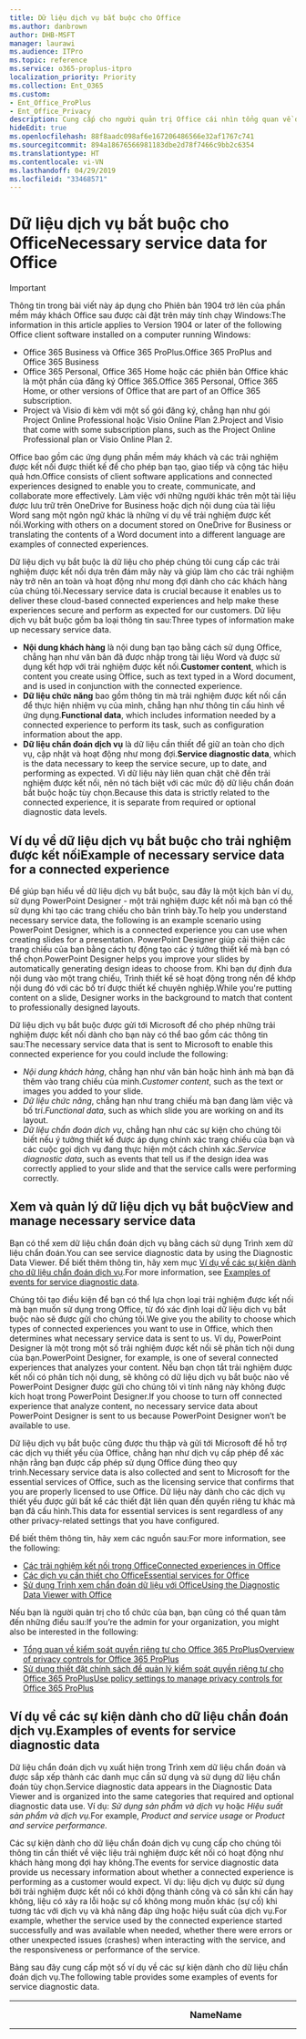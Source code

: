 ```yaml
---
title: Dữ liệu dịch vụ bắt buộc cho Office
ms.author: danbrown
author: DHB-MSFT
manager: laurawi
ms.audience: ITPro
ms.topic: reference
ms.service: o365-proplus-itpro
localization_priority: Priority
ms.collection: Ent_O365
ms.custom:
- Ent_Office_ProPlus
- Ent_Office_Privacy
description: Cung cấp cho người quản trị Office cái nhìn tổng quan về dữ liệu dịch vụ bắt buộc được thu thập về các trải nghiệm được kết nối trong Office.
hideEdit: true
ms.openlocfilehash: 88f8aadc098af6e167206486566e32af1767c741
ms.sourcegitcommit: 894a18676566981183dbe2d78f7466c9bb2c6354
ms.translationtype: HT
ms.contentlocale: vi-VN
ms.lasthandoff: 04/29/2019
ms.locfileid: "33468571"
---
```

# <a name="required-service-data-for-office"></a><span data-ttu-id="157ae-103">Dữ liệu dịch vụ bắt buộc cho Office</span><span class="sxs-lookup"><span data-stu-id="157ae-103">Necessary service data for Office</span></span> 

> [!IMPORTANT]
> <span data-ttu-id="157ae-104">Thông tin trong bài viết này áp dụng cho Phiên bản 1904 trở lên của phần mềm máy khách Office sau được cài đặt trên máy tính chạy Windows:</span><span class="sxs-lookup"><span data-stu-id="157ae-104">The information in this article applies to Version 1904 or later of the following Office client software installed on a computer running Windows:</span></span>
> - <span data-ttu-id="157ae-105">Office 365 Business và Office 365 ProPlus.</span><span class="sxs-lookup"><span data-stu-id="157ae-105">Office 365 ProPlus and Office 365 Business</span></span>
> - <span data-ttu-id="157ae-106">Office 365 Personal, Office 365 Home hoặc các phiên bản Office khác là một phần của đăng ký Office 365.</span><span class="sxs-lookup"><span data-stu-id="157ae-106">Office 365 Personal, Office 365 Home, or other versions of Office that are part of an Office 365 subscription.</span></span>
> - <span data-ttu-id="157ae-107">Project và Visio đi kèm với một số gói đăng ký, chẳng hạn như gói Project Online Professional hoặc Visio Online Plan 2.</span><span class="sxs-lookup"><span data-stu-id="157ae-107">Project and Visio that come with some subscription plans, such as the Project Online Professional plan or Visio Online Plan 2.</span></span>

<span data-ttu-id="157ae-108">Office bao gồm các ứng dụng phần mềm máy khách và các trải nghiệm được kết nối được thiết kế để cho phép bạn tạo, giao tiếp và cộng tác hiệu quả hơn.</span><span class="sxs-lookup"><span data-stu-id="157ae-108">Office consists of client software applications and connected experiences designed to enable you to create, communicate, and collaborate more effectively.</span></span> <span data-ttu-id="157ae-109">Làm việc với những người khác trên một tài liệu được lưu trữ trên OneDrive for Business hoặc dịch nội dung của tài liệu Word sang một ngôn ngữ khác là những ví dụ về trải nghiệm được kết nối.</span><span class="sxs-lookup"><span data-stu-id="157ae-109">Working with others on a document stored on OneDrive for Business or translating the contents of a Word document into a different language are examples of connected experiences.</span></span>

<span data-ttu-id="157ae-110">Dữ liệu dịch vụ bắt buộc là dữ liệu cho phép chúng tôi cung cấp các trải nghiệm được kết nối dựa trên đám mây này và giúp làm cho các trải nghiệm này trở nên an toàn và hoạt động như mong đợi dành cho các khách hàng của chúng tôi.</span><span class="sxs-lookup"><span data-stu-id="157ae-110">Necessary service data is crucial because it enables us to deliver these cloud-based connected experiences and help make these experiences secure and perform as expected for our customers.</span></span> <span data-ttu-id="157ae-111">Dữ liệu dịch vụ bắt buộc gồm ba loại thông tin sau:</span><span class="sxs-lookup"><span data-stu-id="157ae-111">Three types of information make up necessary service data.</span></span>

- <span data-ttu-id="157ae-112">**Nội dung khách hàng** là nội dung bạn tạo bằng cách sử dụng Office, chẳng hạn như văn bản đã được nhập trong tài liệu Word và được sử dụng kết hợp với trải nghiệm được kết nối.</span><span class="sxs-lookup"><span data-stu-id="157ae-112">**Customer content**, which is content you create using Office, such as text typed in a Word document, and is used in conjunction with the connected experience.</span></span>
- <span data-ttu-id="157ae-113">**Dữ liệu chức năng** bao gồm thông tin mà trải nghiệm được kết nối cần để thực hiện nhiệm vụ của mình, chẳng hạn như thông tin cấu hình về ứng dụng.</span><span class="sxs-lookup"><span data-stu-id="157ae-113">**Functional data**, which includes information needed by a connected experience to perform its task, such as configuration information about the app.</span></span>
- <span data-ttu-id="157ae-114">**Dữ liệu chẩn đoán dịch vụ** là dữ liệu cần thiết để giữ an toàn cho dịch vụ, cập nhật và hoạt động như mong đợi.</span><span class="sxs-lookup"><span data-stu-id="157ae-114">**Service diagnostic data**, which is the data necessary to keep the service secure, up to date, and performing as expected.</span></span> <span data-ttu-id="157ae-115">Vì dữ liệu này liên quan chặt chẽ đến trải nghiệm được kết nối, nên nó tách biệt với các mức độ dữ liệu chẩn đoán bắt buộc hoặc tùy chọn.</span><span class="sxs-lookup"><span data-stu-id="157ae-115">Because this data is strictly related to the connected experience, it is separate from required or optional diagnostic data levels.</span></span>

## <a name="example-of-required-service-data-for-a-connected-experience"></a><span data-ttu-id="157ae-116">Ví dụ về dữ liệu dịch vụ bắt buộc cho trải nghiệm được kết nối</span><span class="sxs-lookup"><span data-stu-id="157ae-116">Example of necessary service data for a connected experience</span></span>

<span data-ttu-id="157ae-117">Để giúp bạn hiểu về dữ liệu dịch vụ bắt buộc, sau đây là một kịch bản ví dụ, sử dụng PowerPoint Designer - một trải nghiệm được kết nối mà bạn có thể sử dụng khi tạo các trang chiếu cho bản trình bày.</span><span class="sxs-lookup"><span data-stu-id="157ae-117">To help you understand necessary service data, the following is an example scenario using PowerPoint Designer, which is a connected experience you can use when creating slides for a presentation.</span></span> <span data-ttu-id="157ae-118">PowerPoint Designer giúp cải thiện các trang chiếu của bạn bằng cách tự động tạo các ý tưởng thiết kế mà bạn có thể chọn.</span><span class="sxs-lookup"><span data-stu-id="157ae-118">PowerPoint Designer helps you improve your slides by automatically generating design ideas to choose from.</span></span> <span data-ttu-id="157ae-119">Khi bạn dự định đưa nội dung vào một trang chiếu, Trình thiết kế sẽ hoạt động trong nền để khớp nội dung đó với các bố trí được thiết kế chuyên nghiệp.</span><span class="sxs-lookup"><span data-stu-id="157ae-119">While you're putting content on a slide, Designer works in the background to match that content to professionally designed layouts.</span></span>

<span data-ttu-id="157ae-120">Dữ liệu dịch vụ bắt buộc được gửi tới Microsoft để cho phép những trải nghiệm được kết nối dành cho bạn này có thể bao gồm các thông tin sau:</span><span class="sxs-lookup"><span data-stu-id="157ae-120">The necessary service data that is sent to Microsoft to enable this connected experience for you could include the following:</span></span>

- <span data-ttu-id="157ae-121">*Nội dung khách hàng*, chẳng hạn như văn bản hoặc hình ảnh mà bạn đã thêm vào trang chiếu của mình.</span><span class="sxs-lookup"><span data-stu-id="157ae-121">*Customer content*, such as the text or images you added to your slide.</span></span>
- <span data-ttu-id="157ae-122">*Dữ liệu chức năng*, chẳng hạn như trang chiếu mà bạn đang làm việc và bố trí.</span><span class="sxs-lookup"><span data-stu-id="157ae-122">*Functional data*, such as which slide you are working on and its layout.</span></span>
- <span data-ttu-id="157ae-123">*Dữ liệu chẩn đoán dịch vụ*, chẳng hạn như các sự kiện cho chúng tôi biết nếu ý tưởng thiết kế được áp dụng chính xác trang chiếu của bạn và các cuộc gọi dịch vụ đang thực hiện một cách chính xác.</span><span class="sxs-lookup"><span data-stu-id="157ae-123">*Service diagnostic data*, such as events that tell us if the design idea was correctly applied to your slide and that the service calls were performing correctly.</span></span>

## <a name="view-and-manage-required-service-data"></a><span data-ttu-id="157ae-124">Xem và quản lý dữ liệu dịch vụ bắt buộc</span><span class="sxs-lookup"><span data-stu-id="157ae-124">View and manage necessary service data</span></span>

<span data-ttu-id="157ae-125">Bạn có thể xem dữ liệu chẩn đoán dịch vụ bằng cách sử dụng Trình xem dữ liệu chẩn đoán.</span><span class="sxs-lookup"><span data-stu-id="157ae-125">You can see service diagnostic data by using the Diagnostic Data Viewer.</span></span> <span data-ttu-id="157ae-126">Để biết thêm thông tin, hãy xem mục [Ví dụ về các sự kiện dành cho dữ liệu chẩn đoán dịch vụ](#examples-of-events-for-service-diagnostic-data).</span><span class="sxs-lookup"><span data-stu-id="157ae-126">For more information, see [Examples of events for service diagnostic data](#examples-of-events-for-service-diagnostic-data).</span></span>

<span data-ttu-id="157ae-127">Chúng tôi tạo điều kiện để bạn có thể lựa chọn loại trải nghiệm được kết nối mà bạn muốn sử dụng trong Office, từ đó xác định loại dữ liệu dịch vụ bắt buộc nào sẽ được gửi cho chúng tôi.</span><span class="sxs-lookup"><span data-stu-id="157ae-127">We give you the ability to choose which types of connected experiences you want to use in Office, which then determines what necessary service data is sent to us.</span></span> <span data-ttu-id="157ae-128">Ví dụ, PowerPoint Designer là một trong một số trải nghiệm được kết nối sẽ phân tích nội dung của bạn.</span><span class="sxs-lookup"><span data-stu-id="157ae-128">PowerPoint Designer, for example, is one of several connected experiences that analyzes your content.</span></span> <span data-ttu-id="157ae-129">Nếu bạn chọn tắt trải nghiệm được kết nối có phân tích nội dung, sẽ không có dữ liệu dịch vụ bắt buộc nào về PowerPoint Designer được gửi cho chúng tôi vì tính năng này không được kích hoạt trong PowerPoint Designer.</span><span class="sxs-lookup"><span data-stu-id="157ae-129">If you choose to turn off connected experience that analyze content, no necessary service data about PowerPoint Designer is sent to us because PowerPoint Designer won’t be available to use.</span></span>

<span data-ttu-id="157ae-130">Dữ liệu dịch vụ bắt buộc cũng được thu thập và gửi tới Microsoft để hỗ trợ các dịch vụ thiết yếu của Office, chẳng hạn như dịch vụ cấp phép để xác nhận rằng bạn được cấp phép sử dụng Office đúng theo quy trình.</span><span class="sxs-lookup"><span data-stu-id="157ae-130">Necessary service data is also collected and sent to Microsoft for the essential services of Office, such as the licensing service that confirms that you are properly licensed to use Office.</span></span> <span data-ttu-id="157ae-131">Dữ liệu này dành cho các dịch vụ thiết yếu được gửi bất kể các thiết đặt liên quan đến quyền riêng tư khác mà bạn đã cấu hình.</span><span class="sxs-lookup"><span data-stu-id="157ae-131">This data for essential services is sent regardless of any other privacy-related settings that you have configured.</span></span>

<span data-ttu-id="157ae-132">Để biết thêm thông tin, hãy xem các nguồn sau:</span><span class="sxs-lookup"><span data-stu-id="157ae-132">For more information, see the following:</span></span>

- [<span data-ttu-id="157ae-133">Các trải nghiệm kết nối trong Office</span><span class="sxs-lookup"><span data-stu-id="157ae-133">Connected experiences in Office</span></span>](connected-experiences.md)
- [<span data-ttu-id="157ae-134">Các dịch vụ cần thiết cho Office</span><span class="sxs-lookup"><span data-stu-id="157ae-134">Essential services for Office</span></span>](essential-services.md)
- [<span data-ttu-id="157ae-135">Sử dụng Trình xem chẩn đoán dữ liệu với Office</span><span class="sxs-lookup"><span data-stu-id="157ae-135">Using the Diagnostic Data Viewer with Office</span></span>](https://support.office.com/article/cf761ce9-d805-4c60-a339-4e07f3182855)

<span data-ttu-id="157ae-136">Nếu bạn là người quản trị cho tổ chức của bạn, bạn cũng có thể quan tâm đến những điều sau:</span><span class="sxs-lookup"><span data-stu-id="157ae-136">If you’re the admin for your organization, you might also be interested in the following:</span></span>

- [<span data-ttu-id="157ae-137">Tổng quan về kiểm soát quyền riêng tư cho Office 365 ProPlus</span><span class="sxs-lookup"><span data-stu-id="157ae-137">Overview of privacy controls for Office 365 ProPlus</span></span>](overview-privacy-controls.md)
- [<span data-ttu-id="157ae-138">Sử dụng thiết đặt chính sách để quản lý kiểm soát quyền riêng tư cho Office 365 ProPlus</span><span class="sxs-lookup"><span data-stu-id="157ae-138">Use policy settings to manage privacy controls for Office 365 ProPlus</span></span>](manage-privacy-controls.md)

## <a name="examples-of-events-for-service-diagnostic-data"></a><span data-ttu-id="157ae-139">Ví dụ về các sự kiện dành cho dữ liệu chẩn đoán dịch vụ.</span><span class="sxs-lookup"><span data-stu-id="157ae-139">Examples of events for service diagnostic data</span></span>

<span data-ttu-id="157ae-140">Dữ liệu chẩn đoán dịch vụ xuất hiện trong Trình xem dữ liệu chẩn đoán và được sắp xếp thành các danh mục cần sử dụng và sử dụng dữ liệu chẩn đoán tùy chọn.</span><span class="sxs-lookup"><span data-stu-id="157ae-140">Service diagnostic data appears in the Diagnostic Data Viewer and is organized into the same categories that required and optional diagnostic data use.</span></span> <span data-ttu-id="157ae-141">Ví dụ: *Sử dụng sản phẩm và dịch vụ* hoặc *Hiệu suất sản phẩm và dịch vụ.*</span><span class="sxs-lookup"><span data-stu-id="157ae-141">For example, *Product and service usage* or *Product and service performance.*</span></span>

<span data-ttu-id="157ae-142">Các sự kiện dành cho dữ liệu chẩn đoán dịch vụ cung cấp cho chúng tôi thông tin cần thiết về việc liệu trải nghiệm được kết nối có hoạt động như khách hàng mong đợi hay không.</span><span class="sxs-lookup"><span data-stu-id="157ae-142">The events for service diagnostic data provide us necessary information about whether a connected experience is performing as a customer would expect.</span></span> <span data-ttu-id="157ae-143">Ví dụ: liệu dịch vụ được sử dụng bởi trải nghiệm được kết nối có khởi động thành công và có sẵn khi cần hay không, liệu có xảy ra lỗi hoặc sự cố không mong muốn khác (sự cố) khi tương tác với dịch vụ và khả năng đáp ứng hoặc hiệu suất của dịch vụ.</span><span class="sxs-lookup"><span data-stu-id="157ae-143">For example, whether the service used by the connected experience started successfully and was available when needed, whether there were errors or other unexpected issues (crashes) when interacting with the service, and the responsiveness or performance of the service.</span></span>

<span data-ttu-id="157ae-144">Bảng sau đây cung cấp một số ví dụ về các sự kiện dành cho dữ liệu chẩn đoán dịch vụ.</span><span class="sxs-lookup"><span data-stu-id="157ae-144">The following table provides some examples of events for service diagnostic data.</span></span>

| <span data-ttu-id="157ae-145">**Name**</span><span class="sxs-lookup"><span data-stu-id="157ae-145">**Name**</span></span>      | <span data-ttu-id="157ae-146">**Mô tả**</span><span class="sxs-lookup"><span data-stu-id="157ae-146">**Description**</span></span>    |
| ---------- | --------------------- |
| <span data-ttu-id="157ae-147">Office.Excel.Coauth.SaveXrr</span><span class="sxs-lookup"><span data-stu-id="157ae-147">Office.Excel.Coauth.SaveXrr</span></span>     | <span data-ttu-id="157ae-148">Một sự kiện được kích hoạt trong Excel khi sử dụng dịch vụ cộng tác sẽ báo cáo chi tiết về các bản hiệu đính riêng lẻ được ghi vào nhật ký hiệu đính.</span><span class="sxs-lookup"><span data-stu-id="157ae-148">An event triggered in Excel when using the collaboration service that reports details on individual revisions that are written to the revision log.</span></span> <span data-ttu-id="157ae-149">Điều này cung cấp khả năng giám sát độ trễ và chỉ ra các lỗi trong Excel có liên quan đến sự cộng tác</span><span class="sxs-lookup"><span data-stu-id="157ae-149">This provides latency monitoring and indicates errors in Excel that are related to the collaboration</span></span>  |
| <span data-ttu-id="157ae-150">Office.Excel.Coauth.CloseWorkbook</span><span class="sxs-lookup"><span data-stu-id="157ae-150">Office.Excel.Coauth.CloseWorkbook</span></span>  | <span data-ttu-id="157ae-151">Một sự kiện được kích hoạt trong Excel khi sử dụng dịch vụ cộng tác sẽ báo cáo khi sổ làm việc đã được đóng.</span><span class="sxs-lookup"><span data-stu-id="157ae-151">An event triggered in Excel when using the collaboration service that reports when a workbook is closed.</span></span> <span data-ttu-id="157ae-152">Điều này là cần thiết trong việc xác định các lỗi khi tải lại và tự động làm mới.</span><span class="sxs-lookup"><span data-stu-id="157ae-152">This is needed in determining any errors with reload and auto-refresh.</span></span> <span data-ttu-id="157ae-153">Sự kiện này cung cấp sự đo lường mức độ thành công cho các hoạt động dịch vụ cộng tác.</span><span class="sxs-lookup"><span data-stu-id="157ae-153">It provides success measurement for collaboration service activities.</span></span>   |
| <span data-ttu-id="157ae-154">Office.Security.OCX.NonTrustedEncounter</span><span class="sxs-lookup"><span data-stu-id="157ae-154">Office.Security.OCX.NonTrustedEncounter</span></span>    | <span data-ttu-id="157ae-155">Một sự kiện được kích hoạt trong các ứng dụng Office (bao gồm Word, Excel, Outlook, PowerPoint và Visio) khi người dùng mở một tài liệu không đáng tin cậy bằng điều khiển ActiveX.</span><span class="sxs-lookup"><span data-stu-id="157ae-155">An event triggered in Office applications (including Word, Excel, Outlook, PowerPoint, and Visio) when a user opens an untrusted document with an ActiveX control.</span></span> <span data-ttu-id="157ae-156">Sự kiện này được sử dụng để đánh giá rộng rãi việc sử dụng các điều khiển ActiveX được nhúng trong tài liệu Office và để giảm thiểu bảo mật nhằm đối phó với các sự cố bảo mật.</span><span class="sxs-lookup"><span data-stu-id="157ae-156">It is used to broadly assess use of ActiveX controls embedded in Office documents and to drive security mitigations in response to security incidents.</span></span>  |
| <span data-ttu-id="157ae-157">Office.Security.UrlReputation.GetUrlReputation</span><span class="sxs-lookup"><span data-stu-id="157ae-157">Office.Security.UrlReputation.GetUrlReputation</span></span> | <span data-ttu-id="157ae-158">Một sự kiện được kích hoạt trong các ứng dụng Office (bao gồm Word, Excel, PowerPoint, Visio và Publisher) theo dõi sự thành công hay thất bại của các cuộc gọi Liên kết an toàn.</span><span class="sxs-lookup"><span data-stu-id="157ae-158">An event triggered in Office applications (including Word, Excel, PowerPoint, Visio, and Publisher) that tracks the success or failure of Safe Links calls.</span></span> <span data-ttu-id="157ae-159">Sự kiện này được sử dụng để đảm bảo rằng dịch vụ Liên kết an toàn hoạt động tốt và chẩn đoán được mọi sự cố.</span><span class="sxs-lookup"><span data-stu-id="157ae-159">It is used to make sure that the Safe Links service is working properly and to diagnose any problems.</span></span>  |
| <span data-ttu-id="157ae-160">Office.Voice.VoiceManager.StreamingAudio</span><span class="sxs-lookup"><span data-stu-id="157ae-160">Office.Voice.VoiceManager.StreamingAudio</span></span>   | <span data-ttu-id="157ae-161">Một sự kiện được kích hoạt trong các ứng dụng Office (bao gồm Word, Outlook và PowerPoint) cung cấp thông tin về trạng thái của âm thanh truyền đến dịch vụ giọng nói.</span><span class="sxs-lookup"><span data-stu-id="157ae-161">An event triggered in Office applications (including Word, Outlook, and PowerPoint) that provides information about the health of audio streaming to the speech service.</span></span> <span data-ttu-id="157ae-162">Sự kiện này chứa thông tin về kích thước của âm thanh được truyền và bất kỳ lỗi nào có thể xảy ra.</span><span class="sxs-lookup"><span data-stu-id="157ae-162">It contains information about the size of audio streamed and any errors that may have occurred.</span></span> <span data-ttu-id="157ae-163">Thông tin này được sử dụng để theo dõi trạng thái dịch vụ và để chẩn đoán bất kỳ sự cố nào có thể được khách hàng báo cáo.</span><span class="sxs-lookup"><span data-stu-id="157ae-163">This information is used to monitor the service health and to diagnose any issues that may have been reported by customers.</span></span> |
